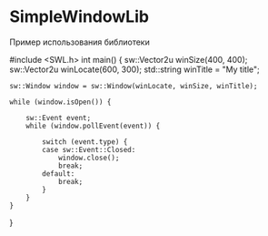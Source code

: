 # SimpleWindowLib
Пример использования библиотеки

#include <SWL.h>
int main() {
	sw::Vector2u winSize(400, 400);
	sw::Vector2u winLocate(600, 300);
	std::string winTitle = "My title";

	sw::Window window = sw::Window(winLocate, winSize, winTitle);

	while (window.isOpen()) {

		sw::Event event;
		while (window.pollEvent(event)) {

			switch (event.type) {
			case sw::Event::Closed:
				window.close();
				break;
			default:
				break;
			}
		}
	}
}
